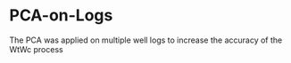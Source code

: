 # PCA-on-Logs
The PCA was applied on multiple well logs to increase the accuracy of the WtWc process 
